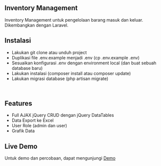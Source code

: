 <h2>Inventory Management</h2>
Inventory Management untuk pengelolaan barang masuk dan keluar. Dikembangkan dengan Laravel.
<br/>
<h2>Instalasi</h2>
<ul>
  <li>Lakukan git clone atau unduh project</li>
  <li>Duplikasi file .env.example menjadi .env (cp .env.example .env)</li>
  <li>Sesuaikan konfigurasi .env dengan environment local (dan buat sebuah database baru)</li>
  <li>Lakukan instalasi (composer install atau composer update)</li>
  <li>Lakukan migrasi database (php artisan migrate)</li>
</ul>
<br/>
<h2>Features</h2>
<ul>
  <li>Full AJAX jQuery CRUD dengan jQuery DataTables</li>
  <li>Data Export ke Excel</li>
  <li>User Role (admin dan user)</li>
  <li>Grafik Data</li>
</ul>
<h2>Live Demo</h2>
Untuk demo dan percobaan, dapat mengunjungi <a href="https://inventory-demo-web.herokuapp.com">Demo</a>

